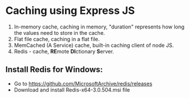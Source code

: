 # Caching using Express JS
1. In-memory cache, caching in memory, "duration" represents how long the values need to store in the cache.
2. Flat file cache, caching in a flat file.
3. MemCached (A Service) cache, built-in caching client of node JS.
4. Redis - cache, **RE**mote **DI**ctionary **S**erver.

## Install Redis for Windows: 
- Go to https://github.com/MicrosoftArchive/redis/releases
- Download and install Redis-x64-3.0.504.msi file
